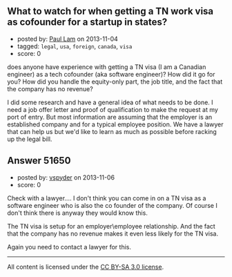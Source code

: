 ## What to watch for when getting a TN work visa as cofounder for a startup in states?

- posted by: [Paul Lam](https://stackexchange.com/users/-1/11010-paul-lam) on 2013-11-04
- tagged: `legal`, `usa`, `foreign`, `canada`, `visa`
- score: 0

<p>does anyone have experience with getting a TN visa (I am a Canadian engineer) as a tech cofounder (aka software engineer)? How did it go for you? How did you handle the equity-only part, the job title, and the fact that the company has no revenue?</p>

<p>I did some research and have a general idea of what needs to be done. I need a job offer letter and proof of qualification to make the request at my port of entry. But most information are assuming that the employer is an established company and for a typical employee position. We have a lawyer that can help us but we'd like to learn as much as possible before racking up the legal bill.</p>



## Answer 51650

- posted by: [vspyder](https://stackexchange.com/users/-1/28589-vspyder) on 2013-11-06
- score: 0

<p>Check with a lawyer.... I don't think you can come in on a TN visa as a software engineer who is also the co founder of the company. Of course I don't think there is anyway they would know this.</p>

<p>The TN visa is setup for an employer\employee relationship. And the fact that the company has no revenue makes it even less likely for the TN visa.</p>

<p>Again you need to contact a lawyer for this.</p>




---

All content is licensed under the [CC BY-SA 3.0 license](https://creativecommons.org/licenses/by-sa/3.0/).
